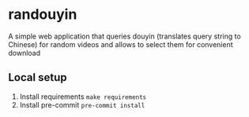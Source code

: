 # randouyin

A simple web application that queries douyin (translates query string to Chinese) for random videos and allows to select them for convenient download

## Local setup

1. Install requirements `make requirements`
2. Install pre-commit `pre-commit install`
